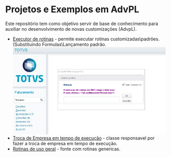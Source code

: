 # Projetos e Exemplos em AdvPL

Este repositório tem como objetivo servir de base de conhecimento para auxiliar no desenvolvimento de novas customizações (AdvpL).

- [Executor de rotinas](./util/LBROTINA.prw) - permite executar rotinas customizadas\padrões. (Substituindo Formulas\Lançamento padrão.
![LbRotina](./Resource/LbRotina.PNG)
- [Troca de Empresa em tempo de execução](./util/LBNEWEMP.prw) - classe responsavel por fazer a troca de empresa em tempo de execução.
- [Rotinas de uso geral](./util/LBXFUN.prw) - fonte com rotinas genericas.


